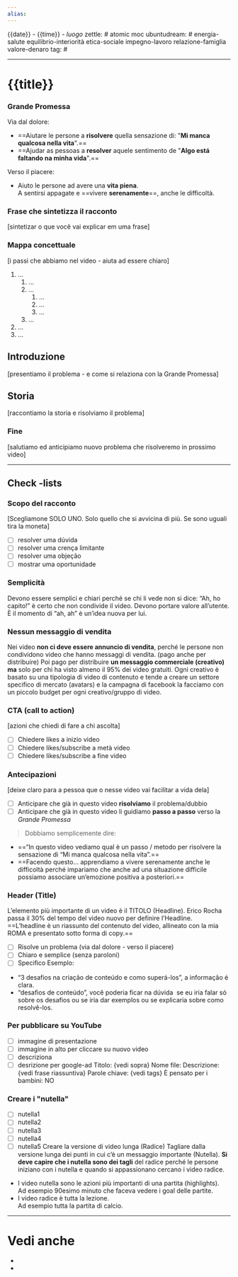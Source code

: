 ```yaml
---
alias: 
---
```

{{date}} - {{time}} - *luogo*
zettle: # atomic moc
ubuntudream: # energia-salute equilibrio-interiorità etica-sociale impegno-lavoro relazione-famiglia valore-denaro 
tag: #

---
# {{title}}

### Grande Promessa

Via dal dolore:
-   ==Aiutare le persone a **risolvere** quella sensazione di: "**Mi manca qualcosa nella vita**".==
-   ==Ajudar as pessoas a **resolver** aquele sentimento de "**Algo está faltando na minha vida**".==

Verso il piacere:
-   Aiuto le persone ad avere una **vita piena**.  
    A sentirsi appagate e ==vivere **serenamente**==, anche le difficoltà.

### Frase che sintetizza il racconto
[sintetizar o que você vai explicar em uma frase]

### Mappa concettuale
[i passi che abbiamo nel video - aiuta ad essere chiaro]

1. ...
	1. ...
	2. ...
		1. ...
		2. ...
		3. ...
	3. ...
2. ...
3. ...

## Introduzione
[presentiamo il problema - e come si relaziona con la Grande Promessa]

## Storia
[raccontiamo la storia e risolviamo il problema]

### Fine
[salutiamo ed anticipiamo nuovo problema che risolveremo in prossimo video]


---
## Check -lists

### Scopo del racconto
[Scegliamone SOLO UNO. Solo quello che si avvicina di più. Se sono uguali tira la moneta]
- [ ] resolver uma dúvida
- [ ] resolver uma crença limitante
- [ ] resolver uma objeção
- [ ] mostrar uma oportunidade

### Semplicità
Devono essere semplici e chiari perché se chi li vede non si dice: “Ah, ho capito!” è certo che non condivide il video.
Devono portare valore all’utente. È il momento di “ah, ah” è un’idea nuova per lui.

### Nessun messaggio di vendita
Nei video **non ci deve essere annuncio di vendita**, perché le persone non condividono video che hanno messaggi di vendita. (pago anche per distribuire)
Poi pago per distribuire **un messaggio commerciale (creativo) ma** solo per chi ha visto almeno il 95% dei video gratuiti.
Ogni creativo è basato su una tipologia di video di contenuto e tende a creare un settore specifico di mercato (avatars) e la campagna di facebook la facciamo con un piccolo budget per ogni creativo/gruppo di video.

### CTA (call to action)
[azioni che chiedi di fare a chi ascolta]
- [ ] Chiedere likes a inizio video
- [ ] Chiedere likes/subscribe a metà video
- [ ] Chiedere likes/subscribe a fine video

### Antecipazioni
[deixe claro para a pessoa que o nesse video vai facilitar a vida dela]
- [ ] Anticipare che già in questo video **risolviamo** il problema/dubbio
- [ ] Anticipare che già in questo video li guidiamo **passo a passo** verso la *Grande Promessa*

> Dobbiamo semplicemente dire:
-  ==“In questo video vediamo qual è un passo / metodo per risolvere la sensazione di “Mi manca qualcosa nella vita”.==
- ==Facendo questo… apprendiamo a vivere serenamente anche le difficoltà perché impariamo che anche ad una situazione difficile possiamo associare un’emozione positiva a posteriori.==

### Header (Title)
L’elemento più importante di un video è il TITOLO (Headline).
Erico Rocha passa il 30% del tempo del video nuovo per definire l’Headline.
==L’headline è un riassunto del contenuto del video, allineato con la mia ROMA e presentato sotto forma di copy.==
- [ ] Risolve un problema (via dal dolore - verso il piacere)
- [ ] Chiaro e semplice (senza paroloni)
- [ ] Specifico
Esemplo:
-   “3 desafios na criação de conteúdo e como superá-los”, a informação é clara. 
-   “desafios de conteúdo”, você poderia ficar na dúvida  se eu iria falar só sobre os desafios ou se iria dar exemplos ou se explicaria sobre como resolvê-los. 

### Per pubblicare su YouTube
- [ ] immagine di presentazione
- [ ] immagine in alto per cliccare su nuovo video
- [ ] descriziona
- [ ] desrizione per google-ad
Titolo: {vedi sopra}
Nome file:
Descrizione: {vedi frase riassuntiva}
Parole chiave: {vedi tags}
È pensato per i bambini: NO

### Creare i "nutella"
- [ ] nutella1
- [ ] nutella2
- [ ] nutella3
- [ ] nutella4
- [ ] nutella5
Creare la versione di video lunga (Radice)
Tagliare dalla versione lunga dei punti in cui c’è un messaggio importante (Nutella).
**Si deve capire che i nutella sono dei tagli** del radice perché le persone iniziano con i nutella e quando si appassionano cercano i video radice.
-   I video nutella sono le azioni più importanti di una partita (highlights).  
    Ad esempio 90esimo minuto che faceva vedere i goal delle partite.
-   I video radice è tutta la lezione.  
    Ad esempio tutta la partita di calcio.



---
# Vedi anche
- 
- 